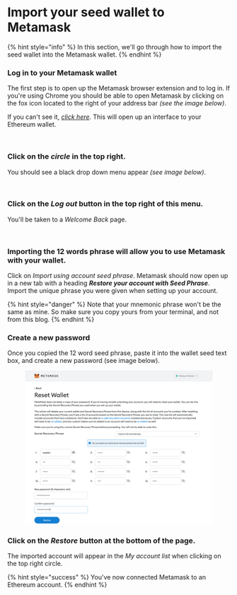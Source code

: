 # Import your seed wallet to Metamask

{% hint style="info" %}
In this section, we'll go through how to import the seed wallet into the Metamask wallet.
{% endhint %}

### Log in to your Metamask wallet

The first step is to open up the Metamask browser extension and to log in. If you're using Chrome you should be able to open Metamask by clicking on the fox icon located to the right of your address bar _(see the image below)_.

If you can't see it, [_click here_](https://chrome.google.com/webstore/search/metamask). This will open up an interface to your Ethereum wallet.

<figure><img src="../../.gitbook/assets/m-3.png" alt=""><figcaption></figcaption></figure>

### Click on the _**circle**_ in the top right.

You should see a black drop down menu appear _(see image below)_.

<figure><img src="../../.gitbook/assets/m-4.png" alt=""><figcaption></figcaption></figure>

### Click on the _Log out_ button in the top right of this menu.

You'll be taken to a _Welcome Back_ page.

<figure><img src="../../.gitbook/assets/m-5 (1).png" alt=""><figcaption></figcaption></figure>

### Importing the 12 words phrase will allow you to use Metamask with your wallet.

Click on _Import using account seed phrase_. Metamask should now open up in a new tab with a heading _**Restore your account with Seed Phrase**_. Import the unique phrase you were given when setting up your account.

{% hint style="danger" %}
Note that your mnemonic phrase won't be the same as mine. So make sure you copy yours from your terminal, and not from this blog.
{% endhint %}

### Create a new password

Once you copied the 12 word seed phrase, paste it into the wallet seed text box, and create a new password (see image below).

<figure><img src="../../.gitbook/assets/Screenshot 2022-04-25 at 13.28.54 (2).png" alt=""><figcaption></figcaption></figure>

### Click on the _Restore_ button at the bottom of the page.

The imported account will appear in the _My account list_ when clicking on the top right circle.

{% hint style="success" %}
You've now connected Metamask to an Ethereum account.
{% endhint %}
